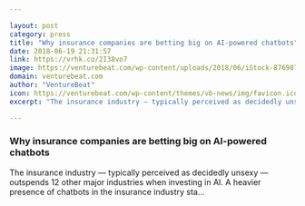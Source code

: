 ```yaml
---

layout: post
category: press
title: "Why insurance companies are betting big on AI-powered chatbots"
date: 2018-06-19 21:31:57
link: https://vrhk.co/2I38vo7
image: https://venturebeat.com/wp-content/uploads/2018/06/iStock-876987160-1-e1528227955406.jpg?fit=1200%2C800&strip=all
domain: venturebeat.com
author: "VentureBeat"
icon: https://venturebeat.com/wp-content/themes/vb-news/img/favicon.ico
excerpt: "The insurance industry — typically perceived as decidedly unsexy — outspends 12 other major industries when investing in AI. A heavier presence of chatbots in the insurance industry sta…"

---
```


### Why insurance companies are betting big on AI-powered chatbots

The insurance industry — typically perceived as decidedly unsexy — outspends 12 other major industries when investing in AI. A heavier presence of chatbots in the insurance industry sta…